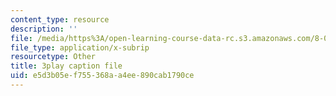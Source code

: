 ```yaml
---
content_type: resource
description: ''
file: /media/https%3A/open-learning-course-data-rc.s3.amazonaws.com/8-01sc-classical-mechanics-fall-2016/e5d3b05ef755368aa4ee890cab1790ce_ol1COj0LACs.srt
file_type: application/x-subrip
resourcetype: Other
title: 3play caption file
uid: e5d3b05e-f755-368a-a4ee-890cab1790ce
---
```

